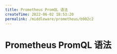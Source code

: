 ```yaml
---
title: Prometheus PromQL 语法
createTime: 2022-06-02 18:53:20
permalink: /middleware/prometheus/b902c2
---
```


# Prometheus PromQL 语法
